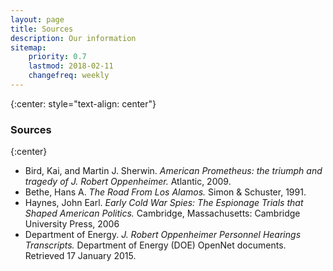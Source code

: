 ```yaml
---
layout: page
title: Sources
description: Our information
sitemap:
    priority: 0.7
    lastmod: 2018-02-11
    changefreq: weekly
---
```

{:center: style="text-align: center"}

### Sources

{:center}


  * Bird, Kai, and Martin J. Sherwin. _American Prometheus: the triumph and tragedy of J. Robert Oppenheimer._ Atlantic, 2009.
  * Bethe, Hans A. _The Road From Los Alamos._ Simon & Schuster, 1991.
  * Haynes, John Earl. _Early Cold War Spies: The Espionage Trials that Shaped American Politics._ Cambridge, Massachusetts: Cambridge University Press, 2006
  * Department of Energy. _J. Robert Oppenheimer Personnel Hearings Transcripts._ Department of Energy (DOE) OpenNet documents. Retrieved 17 January 2015.

